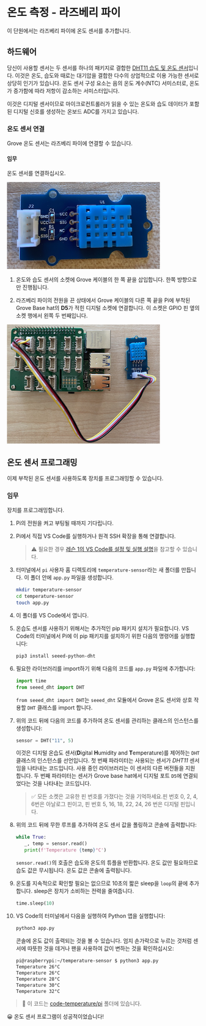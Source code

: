 # 온도 측정 - 라즈베리 파이

이 단원에서는 라즈베리 파이에 온도 센서를 추가합니다.

## 하드웨어

당신이 사용할 센서는 두 센서를 하나의 패키지로 결합한 [DHT11 습도 및 온도 센서](https://www.seeedstudio.com/Grove-Temperature-Humidity-Sensor-DHT11.html)입니다. 이것은 온도, 습도와 때로는 대기압을 결합한 다수의 상업적으로 이용 가능한 센서로 상당히 인기가 있습니다. 온도 센서 구성 요소는 음의 온도 계수(NTC) 서미스터로, 온도가 증가함에 따라 저항이 감소하는 서미스터입니다.

이것은 디지털 센서이므로 마이크로컨트롤러가 읽을 수 있는 온도와 습도 데이터가 포함된 디지털 신호를 생성하는 온보드 ADC를 가지고 있습니다.

### 온도 센서 연결

Grove 온도 센서는 라즈베리 파이에 연결할 수 있습니다.

#### 임무

온도 센서를 연결하십시오.

![Grove 온도 센서](../../../../images/grove-dht11.png)

1. 온도와 습도 센서의 소켓에 Grove 케이블의 한 쪽 끝을 삽입합니다. 한쪽 방향으로만 진행됩니다.

1. 라즈베리 파이의 전원을 끈 상태에서 Grove 케이블의 다른 쪽 끝을 Pi에 부착된 Grove Base hat의 **D5**가 적힌 디지털 소켓에 연결합니다. 이 소켓은 GPIO 핀 옆의 소켓 행에서 왼쪽 두 번째입니다.

![소켓 A0에 연결된 Grove 온도 센서](../../../../images/pi-temperature-sensor.png)

## 온도 센서 프로그래밍

이제 부착된 온도 센서를 사용하도록 장치를 프로그래밍할 수 있습니다.

### 임무

장치를 프로그래밍합니다.

1. Pi의 전원을 켜고 부팅될 때까지 기다립니다.

1. Pi에서 직접 VS Code를 실행하거나 원격 SSH 확장을 통해 연결합니다.

   > ⚠️ 필요한 경우 [레슨 1의 VS Code를 설정 및 실행 설명](../../../../1-getting-started/lessons/1-introduction-to-iot/pi.md)을 참고할 수 있습니다.

1. 터미널에서 `pi` 사용자 홈 디렉토리에 `temperature-sensor`라는 새 폴더를 만듭니다. 이 폴더 안에 `app.py` 파일을 생성합니다.

   ```sh
   mkdir temperature-sensor
   cd temperature-sensor
   touch app.py
   ```

1. 이 폴더를 VS Code에서 엽니다.

1. 온습도 센서를 사용하기 위해서는 추가적인 pip 패키지 설치가 필요합니다. VS Code의 터미널에서 Pi에 이 pip 패키지를 설치하기 위한 다음의 명령어를 실행합니다:

   ```sh
   pip3 install seeed-python-dht
   ```

1. 필요한 라이브러리를 import하기 위해 다음의 코드를 `app.py` 파일에 추가합니다:

   ```python
   import time
   from seeed_dht import DHT
   ```

   `from seeed_dht import DHT`는 `seeed_dht` 모듈에서 Grove 온도 센서와 상호 작용할 `DHT` 클래스를 import 합니다.

1. 위의 코드 뒤에 다음의 코드를 추가하여 온도 센서를 관리하는 클래스의 인스턴스를 생성합니다:

   ```python
   sensor = DHT("11", 5)
   ```

   이것은 디지털 온습도 센서(**D**igital **H**umidity and **T**emperature)를 제어하는 `DHT` 클래스의 인스턴스를 선언입니다. 첫 번째 파라미터는 사용되는 센서가 _DHT11_ 센서임을 나타내는 코드입니다. 사용 중인 라이브러리는 이 센서의 다른 버전들을 지원합니다. 두 번째 파라미터는 센서가 Grove base hat에서 디지털 포트 `D5`에 연결되었다는 것을 나타내는 코드입니다.

   > ✅ 모든 소켓은 고유한 핀 번호를 가졌다는 것을 기억하세요.핀 번호 0, 2, 4, 6번은 아날로그 핀이고, 핀 번호 5, 16, 18, 22, 24, 26 번은 디지털 핀입니다.

1. 위의 코드 뒤에 무한 루프를 추가하여 온도 센서 값을 폴링하고 콘솔에 출력합니다:

   ```python
   while True:
      _, temp = sensor.read()
      print(f'Temperature {temp}°C')
   ```

   `sensor.read()`의 호출은 습도와 온도의 튜플을 반환합니다. 온도 값만 필요하므로 습도 값은 무시됩니다. 온도 값은 콘솔에 출력됩니다.

1. 온도를 지속적으로 확인할 필요는 없으므로 10초의 짧은 sleep을 `loop`의 끝에 추가합니다. sleep은 장치가 소비하는 전력을 줄여줍니다.

   ```python
   time.sleep(10)
   ```

1. VS Code의 터미널에서 다음을 실행하여 Python 앱을 실행합니다:

   ```sh
   python3 app.py
   ```

   콘솔에 온도 값이 출력되는 것을 볼 수 있습니다. 엄지 손가락으로 누르는 것처럼 센서에 따뜻한 것을 데거나 팬을 사용하여 값이 변하는 것을 확인하십시오:

   ```output
   pi@raspberrypi:~/temperature-sensor $ python3 app.py
   Temperature 26°C
   Temperature 26°C
   Temperature 28°C
   Temperature 30°C
   Temperature 32°C
   ```

> 💁 이 코드는 [code-temperature/pi](../code-temperature/pi) 폴더에 있습니다.

😀 온도 센서 프로그램이 성공적이었습니다!

